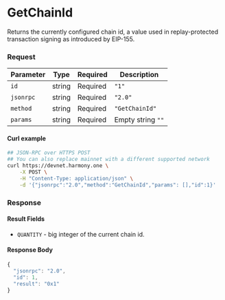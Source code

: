 # GetChainId

Returns the currently configured chain id, a value used in replay-protected transaction signing as introduced by EIP-155.

### Request
| Parameter | Type   | Required | Description       |
| --------- | ------ | -------- | ----------------- |
| `id`      | string | Required | `"1"`             |
| `jsonrpc` | string | Required | `"2.0"`           |
| `method`  | string | Required | `"GetChainId"`    |
| `params`  | string | Required | Empty string `""` |

#### Curl example

```bash
## JSON-RPC over HTTPS POST
## You can also replace mainnet with a different supported network
curl https://devnet.harmony.one \
    -X POST \
    -H "Content-Type: application/json" \
    -d '{"jsonrpc":"2.0","method":"GetChainId","params": [],"id":1}'


```

### Response

#### Result Fields

- `QUANTITY` - big integer of the current chain id.

#### Response Body

```js
{
  "jsonrpc": "2.0",
  "id": 1,
  "result": "0x1"
}
```
